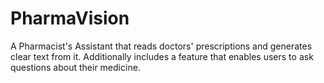 # PharmaVision
A Pharmacist's Assistant that reads doctors' prescriptions and generates clear text from it. Additionally includes a feature that enables users to ask questions about their medicine.
